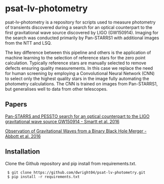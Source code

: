 # psat-lv-photometry

psat-lv-photometry is a repository for scripts used to measure photometry of transients discovered during a search for an optical counterpart to the first gravitational wave source discovered by LIGO (GW150914).  Imaging for the search was conducted primarily by Pan-STARRS1 with additional images from the NTT and LSQ.

The key difference between this pipeline and others is the application of machine learning to the selection of reference stars for the zero point calculation.  Typically reference stars are manually selected to remove defects ensuring quality measurements.  In this case we replace the need for human screening by employing a Convolutional Neural Network (CNN) to select only the highest quality stars in the image fully automating the photometry calculations.  The CNN is trained on images from Pan-STARRS1, but generalises well to data from other telescopes.

## Papers
[Pan-STARRS and PESSTO search for an optical
counterpart to the LIGO gravitational wave source
GW150914 - Smartt et al. 2016](https://arxiv.org/pdf/1602.04156.pdf)

[Observation of Gravitational Waves from a Binary Black Hole Merger - Abbott et al. 2016](https://journals.aps.org/prl/pdf/10.1103/PhysRevLett.116.061102)

## Installation
Clone the Github repository and pip install from requirements.txt.

```
 $ git clone https://github.com/dwright04/psat-lv-photometry.git
 $ pip install -r requirements.txt
```

